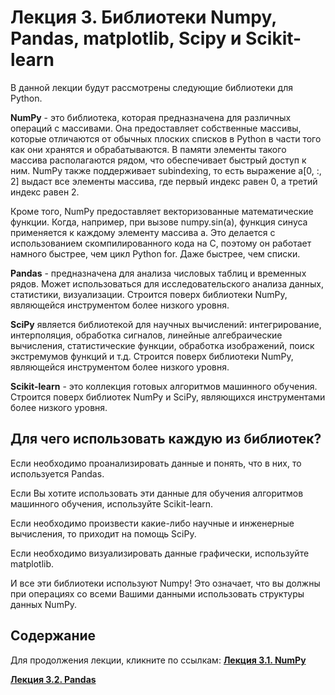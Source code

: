 # Лекция 3. Библиотеки Numpy, Pandas, matplotlib, Scipy и Scikit-learn
В данной лекции будут рассмотрены следующие библиотеки для Python.

**NumPy** - это библиотека, которая предназначена для различных операций с массивами. Она предоставляет собственные массивы, которые отличаются от обычных плоских списков в Python в части того как они хранятся и обрабатываются. В памяти элементы такого массива располагаются рядом, что обеспечивает быстрый доступ к ним. NumPy также поддерживает subindexing, то есть выражение a[0, :, 2] выдаст все элементы массива, где первый индекс равен 0, а третий индекс равен 2.

Кроме того, NumPy предоставляет векторизованные математические функции. Когда, например, при вызове numpy.sin(a), функция синуса применяется к каждому элементу массива a. Это делается с использованием скомпилированного кода на C, поэтому он работает намного быстрее, чем цикл Python for. Даже быстрее, чем списки.

**Pandas** - предназначена для анализа числовых таблиц и временных рядов. Может использоваться для исследовательского анализа данных, статистики, визуализации. Строится поверх библиотеки NumPy, являющейся инструментом более низкого уровня.

**SciPy** является библиотекой для научных вычислений: интегрирование, интерполяция, обработка сигналов, линейные алгебраические вычисления, статистические функции, обработка изображений, поиск экстремумов функций и т.д. Строится поверх библиотеки NumPy, являющейся инструментом более низкого уровня.

**Scikit-learn** - это коллекция готовых алгоритмов машинного обучения. Строится поверх библиотек NumPy и SciPy, являющихся инструментами более низкого уровня.

## Для чего использовать каждую из библиотек?
Если необходимо проанализировать данные и понять, что в них, то используется Pandas.

Если Вы хотите использовать эти данные для обучения алгоритмов машинного обучения, используйте Scikit-learn.

Если необходимо произвести какие-либо научные и инженерные вычисления, то приходит на помощь SciPy.

Если необходимо визуализировать данные графически, используйте matplotlib.

И все эти библиотеки используют Numpy! Это означает, что вы должны при операциях со всеми Вашими данными использовать структуры данных NumPy.

## Содержание
Для продолжения лекции, кликните по ссылкам:
**[Лекция 3.1. NumPy](https://colab.research.google.com/github/Eductorium/DataScience/blob/master/Module2/Lesson31.ipynb)**

**[Лекция 3.2. Pandas](https://colab.research.google.com/github/Eductorium/DataScience/blob/master/Module2/Lesson32.ipynb)**

